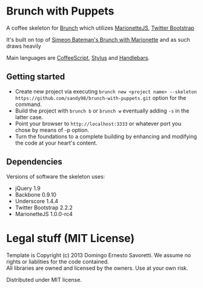 # Brunch with Puppets
A coffee skeleton for [Brunch](http://brunch.io/) which utilizes [MarionetteJS](http://marionettejs.com/), [Twitter Bootstrap](http://twitter.github.io/bootstrap/)

It's built on top of [Simeon Bateman's Brunch with Marionette](https://github.com/SimbCo/brunch-with-marionette) and as such draws heavily

Main languages are [CoffeeScript](http://coffeescript.org/),
[Stylus](http://learnboost.github.com/stylus/) and
[Handlebars](http://handlebarsjs.com/).

## Getting started
* Create new project via executing `brunch new <project name> --skeleton https://github.com/sandy98/brunch-with-puppets.git` option for the command.
* Build the project with `brunch b` or `brunch w` eventually adding `-s` in the latter case.
* Point your browser to `http://localhost:3333` or whatever port you chose by means of -p option.
* Turn the foundations to a complete building by enhancing and modifying the code at your heart's content.

## Dependencies
Versions of software the skeleton uses:

* jQuery 1.9
* Backbone 0.9.10
* Underscore 1.4.4
* Twitter Bootstrap 2.2.2
* MarionetteJS 1.0.0-rc4

# Legal stuff (MIT License)
Template is Copyright (c) 2013 Domingo Ernesto Savoretti.  We assume no rights or liablities for the code contained.  
All libraries are owned and licensed by the owners.  Use at your own risk.

Distributed under MIT license.